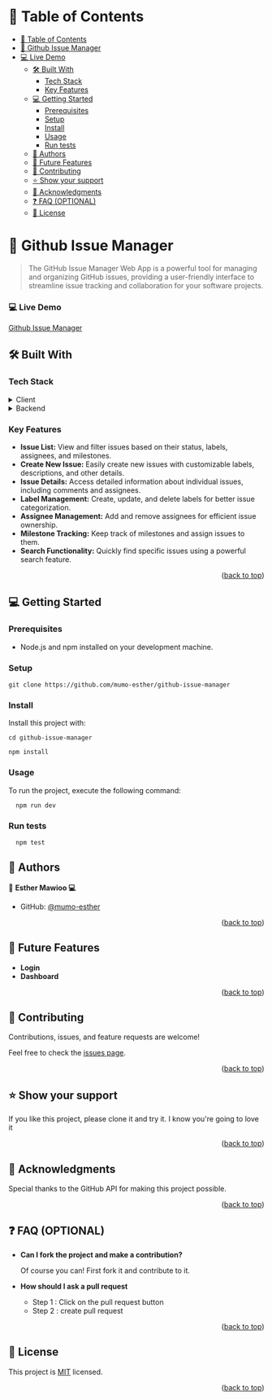 # 📗 Table of Contents

- [📗 Table of Contents](#-table-of-contents)
- [📖 Github Issue Manager](#-about-project)
- [💻 Live Demo](#live-demo)
  - [🛠 Built With ](#-built-with-)
    - [Tech Stack ](#tech-stack-)
    - [Key Features ](#key-features-)
  - [💻 Getting Started ](#-getting-started-)
    - [Prerequisites](#prerequisites)
    - [Setup](#setup)
    - [Install](#install)
    - [Usage](#usage)
    - [Run tests](#run-tests)
  - [👥 Authors ](#-authors-)
  - [🔭 Future Features ](#-future-features-)
  - [🤝 Contributing ](#-contributing-)
  - [⭐️ Show your support ](#️-show-your-support-)
  - [🙏 Acknowledgments ](#-acknowledgments-)
  - [❓ FAQ (OPTIONAL) ](#-faq-optional-)
  - [📝 License ](#-license-)

<!-- PROJECT DESCRIPTION -->

# 📖 Github Issue Manager<a name="about-project"></a>

> The GitHub Issue Manager Web App is a powerful tool for managing and organizing GitHub issues, providing a user-friendly interface to streamline issue tracking and collaboration for your software projects.

### 💻 Live Demo <a name="live-demo"></a>
[Github Issue Manager](https://github-issue-manager-9xki06vnz-mumo-esther.vercel.app/)

## 🛠 Built With <a name="built-with"></a>

### Tech Stack <a name="tech-stack"></a>

<details>
  <summary>Client</summary>
  <ul>
    <li>Nextjs</li>
    <li>Tailwind Css</li>
    <li>Typescript</li>
  </ul>
</details>

<details>
  <summary>Backend</summary>
  <ul>
    <li>>Github API</li>
  </ul>
</details>


### Key Features <a name="key-features"></a>

- **Issue List:** View and filter issues based on their status, labels, assignees, and milestones.
- **Create New Issue:** Easily create new issues with customizable labels, descriptions, and other details.
- **Issue Details:** Access detailed information about individual issues, including comments and assignees.
- **Label Management:** Create, update, and delete labels for better issue categorization.
- **Assignee Management:** Add and remove assignees for efficient issue ownership.
- **Milestone Tracking:** Keep track of milestones and assign issues to them.
- **Search Functionality:** Quickly find specific issues using a powerful search feature.

<p align="right">(<a href="#readme-top">back to top</a>)</p>

## 💻 Getting Started <a name="getting-started"></a>

### Prerequisites

- Node.js and npm installed on your development machine.

### Setup

```
git clone https://github.com/mumo-esther/github-issue-manager
```

### Install

Install this project with:

```
cd github-issue-manager

npm install

```

### Usage

To run the project, execute the following command:

```
  npm run dev
```

### Run tests

```
  npm test
```

<!-- AUTHORS -->

## 👥 Authors <a name="authors"></a>

👤 **Esther Mawioo 💻**

- GitHub: [@mumo-esther](https://github.com/mumo-esther/)

<p align="right">(<a href="#readme-top">back to top</a>)</p>

<!-- FUTURE FEATURES -->

## 🔭 Future Features <a name="future-features"></a>

- **Login**
- **Dashboard**

<p align="right">(<a href="#readme-top">back to top</a>)</p>

<!-- CONTRIBUTING -->

## 🤝 Contributing <a name="contributing"></a>

Contributions, issues, and feature requests are welcome!

Feel free to check the [issues page](../../issues/).

<p align="right">(<a href="#readme-top">back to top</a>)</p>

<!-- SUPPORT -->

## ⭐️ Show your support <a name="support"></a>

If you like this project, please clone it and try it. I know you're going to love it

<p align="right">(<a href="#readme-top">back to top</a>)</p>

<!-- ACKNOWLEDGEMENTS -->

## 🙏 Acknowledgments <a name="acknowledgements"></a>

Special thanks to the GitHub API for making this project possible.

<p align="right">(<a href="#readme-top">back to top</a>)</p>

<!-- FAQ (optional) -->

## ❓ FAQ (OPTIONAL) <a name="faq"></a>

- **Can I fork the project and make a contribution?**

  Of course you can! First fork it and contribute to it.

- **How should I ask a pull request**

  - Step 1 : Click on the pull request button
  - Step 2 : create pull request

<p align="right">(<a href="#readme-top">back to top</a>)</p>

<!-- LICENSE -->

## 📝 License <a name="license"></a>

This project is [MIT]('https://github.com/mumo-esther/github-issue-manager/blob/master/LICENSE') licensed.

<p align="right">(<a href="#readme-top">back to top</a>)</p>
